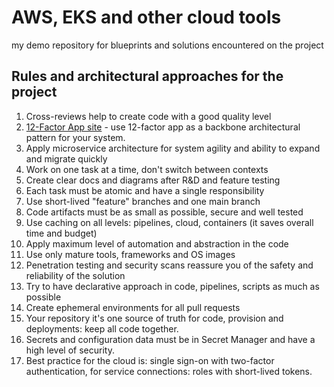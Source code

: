 # AWS, EKS and other cloud tools

my demo repository for blueprints and solutions encountered on the project

## Rules and architectural approaches for the project

1. Cross-reviews help to create code with a good quality level
2. [12-Factor App site](https://12factor.net) - use 12-factor app as a backbone architectural pattern for your system.
3. Apply microservice architecture for system agility and ability to expand and migrate quickly
4. Work on one task at a time, don't switch between contexts
5. Create clear docs and diagrams after R&D and feature testing
6. Each task must be atomic and have a single responsibility
7. Use short-lived "feature" branches and one main branch
8. Code artifacts must be as small as possible, secure and well tested
9. Use caching on all levels: pipelines, cloud, containers (it saves overall time and budget)
10. Apply maximum level of automation and abstraction in the code
11. Use only mature tools, frameworks and OS images
12. Penetration testing and security scans reassure you of the safety and reliability of the solution
13. Try to have declarative approach in code, pipelines, scripts as much as possible
14. Create ephemeral environments for all pull requests
15. Your repository it's one source of truth for code, provision and deployments: keep all code together.
16. Secrets and configuration data must be in Secret Manager and have a high level of security.
17. Best practice for the cloud is: single sign-on with two-factor authentication, for service connections: roles with short-lived tokens.
